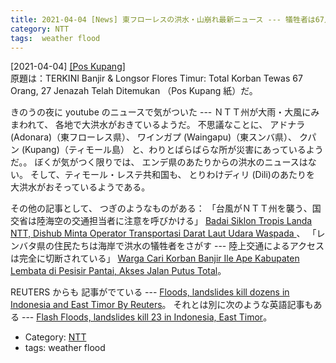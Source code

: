 ```yaml
---
title: 2021-04-04 [News] 東フローレスの洪水・山崩れ最新ニュース --- 犠牲者は67人に ---ＮＴＴ州がたいへんだ
category: NTT
tags:  weather flood
---
```


[2021-04-04] [[Pos Kupang]](https://kupang.tribunnews.com/2021/04/05/terkini-banjir-longsor-flores-timur-total-korban-tewas-67-orang-27-jenazah-telah-ditemukan)  
 原題は：TERKINI Banjir & Longsor Flores
Timur: Total Korban Tewas 67 Orang, 27
Jenazah Telah Ditemukan
（Pos Kupang 紙）だ。

 きのうの夜に youtube のニュースで気がついた ---
ＮＴＴ州が大雨・大風にみまわれて、
各地で大洪水がおきているようだ。
不思議なことに、
アドナラ (Adonara)（東フローレス県）、
ワインガプ (Waingapu)（東スンバ県）、
クパン (Kupang)（ティモール島）
と、わりとばらばらな所が災害にあっているようだ。。
ぼくが気がつく限りでは、
エンデ県のあたりからの洪水のニュースはない。
そして、ティモール・レステ共和国も、
とりわけディリ (Dili)のあたりを
大洪水がおそっているようである。

 その他の記事として、
つぎのようなものがある：
「台風がＮＴＴ州を襲う、国交省は陸海空の交通担当者に注意を呼びかける」
[Badai Siklon Tropis Landa NTT, Dishub Minta Operator Transportasi Darat Laut Udara  Waspada ](https://kupang.tribunnews.com/2021/04/04/badai-siklon-tropis-landa-ntt-dishub-minta-operator-transportasi-darat-laut-udara-waspada)、
「レンバタ県の住民たちは海岸で洪水の犠牲者をさがす ---
陸上交通によるアクセスは完全に切断されている」
[Warga Cari Korban Banjir Ile Ape Kabupaten Lembata di Pesisir Pantai, Akses Jalan Putus Total](https://kupang.tribunnews.com/2021/04/04/warga-cari-korban-banjir-ile-ape-kabupaten-lembata-di-pesisir-pantai-akses-jalan-putus-total)。

 REUTERS からも
記事がでている ---
[Floods, landslides kill dozens in Indonesia and East Timor By Reuters](https://upnewsinfo.com/2021/04/04/floods-landslides-kill-dozens-in-indonesia-and-east-timor-by-reuters/)。
それとは別に次のような英語記事もある ---
[Flash Floods, landslides kill 23 in Indonesia, East Timor](https://thefinancialexpress.com.bd/world/flash-floods-landslides-kill-23-in-indonesia-east-timor-1617523324)。

- Category: [NTT](https://merapano.github.io/categories.html#NTT)
- tags:  weather flood

